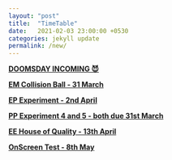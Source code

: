 ```yaml
---
layout: "post"
title:  "TimeTable"
date:   2021-02-03 23:00:00 +0530
categories: jekyll update
permalink: /new/
---
```


<u><b>DOOMSDAY INCOMING 😈

EM Collision Ball - 31 March

EP Experiment - 2nd April

PP Experiment 4 and 5 - both due 31st March

EE House of Quality - 13th April

OnScreen Test - 8th May 

